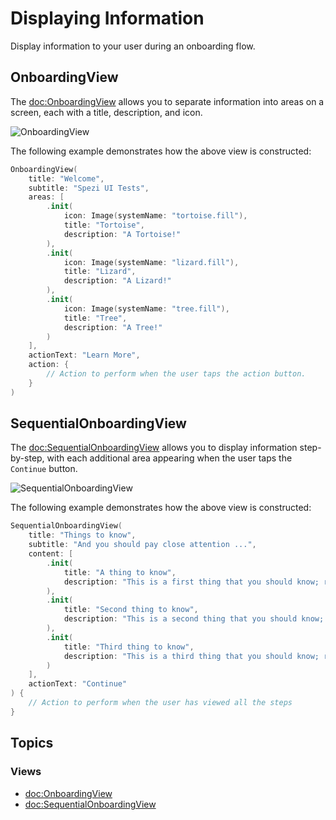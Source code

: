 # Displaying Information

<!--
                  
This source file is part of the Stanford Spezi open-source project

SPDX-FileCopyrightText: 2022 Stanford University and the project authors (see CONTRIBUTORS.md)

SPDX-License-Identifier: MIT
             
-->

Display information to your user during an onboarding flow.

## OnboardingView

The <doc:OnboardingView> allows you to separate information into areas on a screen, each with a title, description, and icon.

![OnboardingView](OnboardingView.png)

The following example demonstrates how the above view is constructed:

```swift
OnboardingView(
    title: "Welcome",
    subtitle: "Spezi UI Tests",
    areas: [
        .init(
            icon: Image(systemName: "tortoise.fill"), 
            title: "Tortoise", 
            description: "A Tortoise!"
        ),
        .init(
            icon: Image(systemName: "lizard.fill"), 
            title: "Lizard", 
            description: "A Lizard!"
        ),
        .init(
            icon: Image(systemName: "tree.fill"), 
            title: "Tree", 
            description: "A Tree!"
        )
    ],
    actionText: "Learn More",
    action: {
        // Action to perform when the user taps the action button.
    }
)
```

## SequentialOnboardingView

The <doc:SequentialOnboardingView> allows you to display information step-by-step, with each additional area appearing when the user taps the `Continue` button.

![SequentialOnboardingView](SequentialOnboardingView.png)

The following example demonstrates how the above view is constructed:

```swift
SequentialOnboardingView(
    title: "Things to know",
    subtitle: "And you should pay close attention ...",
    content: [
        .init(
            title: "A thing to know", 
            description: "This is a first thing that you should know; read carefully!"
        ),
        .init(
            title: "Second thing to know", 
            description: "This is a second thing that you should know; read carefully!"
        ),
        .init(
            title: "Third thing to know", 
            description: "This is a third thing that you should know; read carefully!"
        )
    ],
    actionText: "Continue"
) {
    // Action to perform when the user has viewed all the steps
}
```

## Topics

### Views

- <doc:OnboardingView>
- <doc:SequentialOnboardingView>
